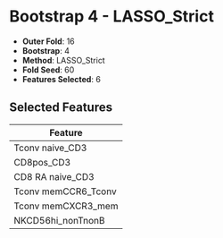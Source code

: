 # Bootstrap 4 - LASSO_Strict

- **Outer Fold**: 16
- **Bootstrap**: 4
- **Method**: LASSO_Strict
- **Fold Seed**: 60
- **Features Selected**: 6

## Selected Features

| Feature |
|---------|
| Tconv naive_CD3 |
| CD8pos_CD3 |
| CD8 RA naive_CD3 |
| Tconv memCCR6_Tconv |
| Tconv memCXCR3_mem |
| NKCD56hi_nonTnonB |
